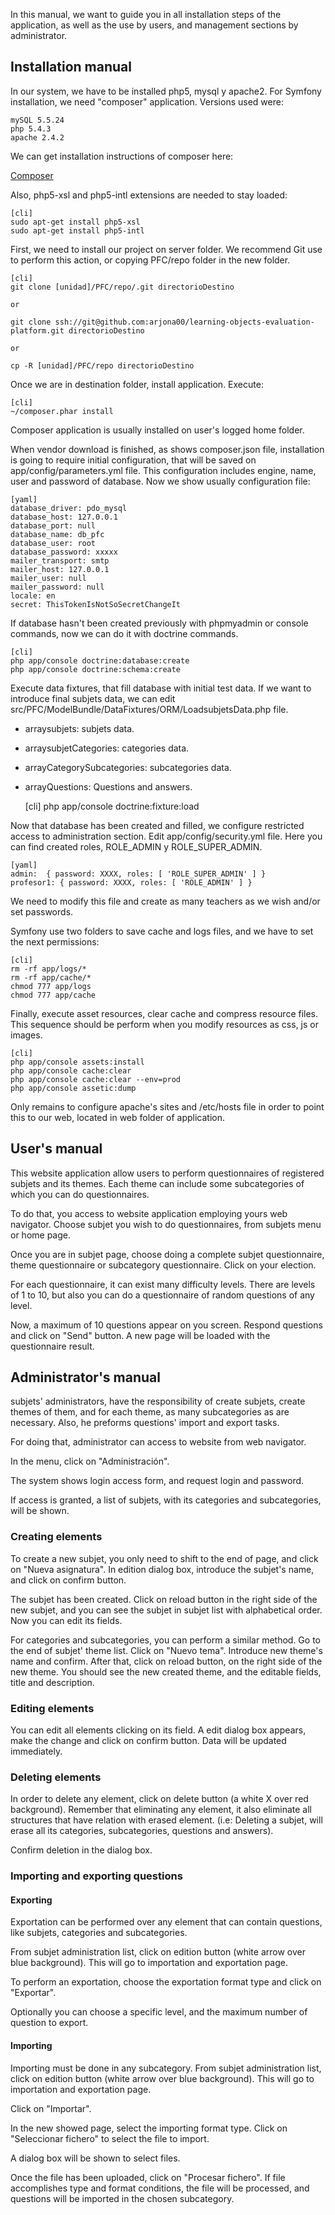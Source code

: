 In this manual, we want to guide you in all installation steps of the application, as well as the use by users, and management sections by administrator.


## Installation manual ##

In our system, we have to be installed php5, mysql y apache2. For Symfony installation, we need "composer" application.
Versions used were:

	mySQL 5.5.24
	php 5.4.3
	apache 2.4.2

We can get installation instructions of composer here:

[Composer](http://getcomposer.org/)

Also, php5-xsl and php5-intl extensions are needed to stay loaded:

	[cli]
	sudo apt-get install php5-xsl
	sudo apt-get install php5-intl

First, we need to install our project on server folder. We recommend Git use to perform this action, or copying PFC/repo folder in the new folder.

	[cli]
	git clone [unidad]/PFC/repo/.git directorioDestino

	or

	git clone ssh://git@github.com:arjona00/learning-objects-evaluation-platform.git directorioDestino

	or

	cp -R [unidad]/PFC/repo directorioDestino


Once we are in destination folder, install application. Execute:

	[cli]
	~/composer.phar install

Composer application is usually installed on user's logged home folder.

When vendor download is finished, as shows composer.json file, installation is going to require initial configuration, that will be saved on app/config/parameters.yml file. This configuration includes engine, name, user and password of database.
Now we show usually configuration file:

	[yaml]
    database_driver: pdo_mysql
    database_host: 127.0.0.1
    database_port: null
    database_name: db_pfc
    database_user: root
    database_password: xxxxx
    mailer_transport: smtp
    mailer_host: 127.0.0.1
    mailer_user: null
    mailer_password: null
    locale: en
    secret: ThisTokenIsNotSoSecretChangeIt

If database hasn't been created previously with phpmyadmin or console commands, now we can do it with doctrine commands.

	[cli]
	php app/console doctrine:database:create
	php app/console doctrine:schema:create

Execute data fixtures, that fill database with initial test data. If we want to introduce final subjets data, we can edit src/PFC/ModelBundle/DataFixtures/ORM/LoadsubjetsData.php file.

- arraysubjets: subjets data.

- arraysubjetCategories: categories data.

- arrayCategorySubcategories: subcategories data.

- arrayQuestions: Questions and answers.


	[cli]
	php app/console doctrine:fixture:load

Now that database has been created and filled, we configure restricted access to administration section. Edit app/config/security.yml file.
Here you can find created roles, ROLE_ADMIN y ROLE_SUPER_ADMIN.

	[yaml]
	admin:  { password: XXXX, roles: [ 'ROLE_SUPER_ADMIN' ] }
	profesor1: { password: XXXX, roles: [ 'ROLE_ADMIN' ] }

We need to modify this file and create as many teachers as we wish and/or set passwords.

Symfony use two folders to save cache and logs files, and we have to set the next permissions:

	[cli]
	rm -rf app/logs/*
	rm -rf app/cache/*
	chmod 777 app/logs
	chmod 777 app/cache

Finally, execute asset resources, clear cache and compress resource files. This sequence should be perform when you modify resources as css, js or images.

	[cli]
	php app/console assets:install
	php app/console cache:clear
	php app/console cache:clear --env=prod
	php app/console assetic:dump

Only remains to configure apache's sites and /etc/hosts file in order to point this to our web, located in web folder of application.


## User's manual ##

This website application allow users to perform questionnaires of registered subjets and its themes. Each theme can include some subcategories of which you can do questionnaires.

To do that, you access to website application employing yours web navigator. Choose subjet you wish to do questionnaires, from subjets menu or home page.

Once you are in subjet page, choose doing a complete subjet questionnaire, theme questionnaire or subcategory questionnaire. Click on your election.

For each questionnaire, it can exist many difficulty levels. There are levels of 1 to 10, but also you can do a questionnaire of random questions of any level.

Now, a maximum of 10 questions appear on you screen. Respond questions and click on "Send" button. A new page will be loaded with the questionnaire result.


## Administrator's manual ##

subjets' administrators, have the responsibility of create subjets, create themes of them, and for each theme, as many subcategories as are necessary.
Also, he preforms questions' import and export tasks.

For doing that, administrator can access to website from web navigator.

In the menu, click on "Administración".

The system shows login access form, and request login and password.

If access is granted, a list of subjets, with its categories and subcategories, will be shown.


### Creating elements ###

To create a new subjet, you only need to shift to the end of page, and click on "Nueva asignatura". In edition dialog box, introduce the subjet's name, and click on confirm button.

The subjet has been created. Click on reload button in the right side of the new subjet, and you can see the subjet in subjet list with alphabetical order.
Now you can edit its fields.

For categories and subcategories, you can perform a similar method. Go to the end of subjet' theme list. Click on "Nuevo tema". Introduce new theme's name and confirm.
After that, click on reload button, on the right side of the new theme. You should see the new created theme, and the editable fields, title and description.


### Editing elements ###

You can edit all elements clicking on its field. A edit dialog box appears, make the change and click on confirm button. Data will be updated immediately.


### Deleting elements ###

In order to delete any element, click on delete button (a white X over red background). Remember that eliminating any element, it also eliminate all structures that have relation with erased element. (i.e: Deleting a subjet, will erase all its categories, subcategories, questions and answers).

Confirm deletion in the dialog box.


### Importing and exporting questions ###

#### Exporting ####

Exportation can be performed over any element that can contain questions, like subjets, categories and subcategories.

From subjet administration list, click on edition button (white arrow over blue background). This will go to importation and exportation page.

To perform an exportation, choose the exportation format type and click on "Exportar".

Optionally you can choose a specific level, and the maximum number of question to export.


#### Importing ####

Importing must be done in any subcategory. From subjet administration list, click on edition button (white arrow over blue background). This will go to importation and exportation page.

Click on "Importar".

In the new showed page, select the importing format type. Click on "Seleccionar fichero" to select the file to import.

A dialog box will be shown to select files.

Once the file has been uploaded, click on "Procesar fichero". If file accomplishes type and format conditions, the file will be processed, and questions will be imported in the chosen subcategory.
